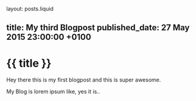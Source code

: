 layout: posts.liquid

title:   My third Blogpost
published_date:    27 May 2015 23:00:00 +0100
---
# {{ title }}

Hey there this is my first blogpost and this is super awesome.

My Blog is lorem ipsum like, yes it is..
